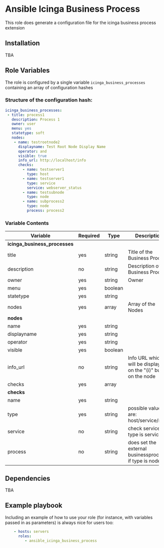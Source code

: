# Ansible Icinga Business Process
This role does generate a configuration file for the icinga business process extension
## Installation
TBA

## Role Variables
The role is configured by a single variable `icinga_business_processes` containing an array of configuration hashes

### Structure of the configuration hash:

```yaml
icinga_business_processes:
 - title: process1
   description: Process 1
   owner: user
   menu: yes
   statetype: soft
   nodes:
    - name: testrootnode2
      displayname: Test Root Node Display Name
      operator: and
      visible: true
      info_url: http://localhost/info
      checks:
        - name: testserver1
          type: host
        - name: testserver1
          type: service
          service: webserver_status
        - name: testsubnode
          type: node
        - name: subprocess2
          type: node
          process: process2
```

### Variable Contents
| Variable                   | Required | Type |Description
|----------------------------|----------|------|-----------
| **icinga_business_processes**
| title                      | yes      | string | Title of the Business Process
| description                | no       | string | Description of the Business Process
| owner                      | yes      | string | Owner
| menu                       | yes      | boolean|
| statetype                  | yes      | string |
| nodes                      | yes      | array  | Array of the Nodes
| **nodes**
| name                       | yes      | string |
| displayname                | yes      | string |
| operator                   | yes      | string |
| visible                    | yes      | boolean|
| info_url                   | no       | string | Info URL which will be displayed on the "(i)" button on the node
| checks                     | yes      | array  |
| **checks**
| name                       | yes      | string |
| type                       | yes      | string | possible values are: host/service/node
| service                    | no       | string | check service if type is service
| process                    | no       | string | does set the external businessprocess if type is node

## Dependencies
TBA
## Example playbook
Including an example of how to use your role (for instance, with variables passed in as parameters) is always nice for users too:

```yaml
    - hosts: servers
      roles:
         - ansible_icinga_business_process
```
